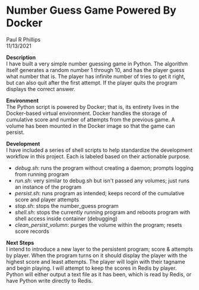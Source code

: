 # Number Guess Game Powered By Docker
Paul R Phillips<br>
11/13/2021

**Description**<br>
I have built a very simple number guessing game in Python. The algorithm itself
generates a random number 1 through 10, and has the player guess what number that is.
The player has infinite number of tries to get it right, but can also quit after the
first attempt. If the player quits the program displays the correct answer. 

**Environment**<br>
The Python script is powered by Docker; that is, its entirety lives in the Docker-based virtual
environment. Docker handles the storage of cumulative score and number of attempts from
the previous game. A volume has been mounted in the Docker image so that the game can persist.

**Development**<br>
I have included a series of shell scripts to help standardize the development workflow in this
project. Each is labeled based on their actionable purpose. 
- *debug.sh*: runs the program without creating a daemon; prompts logging from running program
- *run.sh*: very similar to debug.sh but isn't passed any volumes; just runs an instance of the program
- *persist.sh*: runs program as intended; keeps record of the cumulative score and player attempts
- *stop.sh*: stops the number_guess program
- *shell.sh*: stops the currently running program and reboots program with shell access inside container (debugging)
- *clean_persist_volumn*: purges the volume within the program; resets score records

**Next Steps**<br>
I intend to introduce a new layer to the persistent program; score & attempts by player. When the program
turns on it should display the player with the highest score and least attempts. The player will login
with their tagname and begin playing. I will attempt to keep the scores in Redis by player. Python will
either output a text file as it has been, which is read by Redis, or have Python write directly to Redis.
